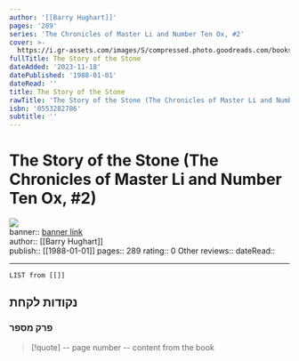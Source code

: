 ```yaml
---
author: '[[Barry Hughart]]'
pages: '289'
series: 'The Chronicles of Master Li and Number Ten Ox, #2'
cover: >-
  https://i.gr-assets.com/images/S/compressed.photo.goodreads.com/books/1507327958l/77207._SY475_.jpg
fullTitle: The Story of the Stone
dateAdded: '2023-11-18'
datePublished: '1988-01-01'
dateRead: ''
title: The Story of the Stone
rawTitle: 'The Story of the Stone (The Chronicles of Master Li and Number Ten Ox, #2)'
isbn: '0553282786'
subtitle: ''
---
```

# The Story of the Stone (The Chronicles of Master Li and Number Ten Ox, #2)

![](https:&#x2F;&#x2F;i.gr-assets.com&#x2F;images&#x2F;S&#x2F;compressed.photo.goodreads.com&#x2F;books&#x2F;1507327958l&#x2F;77207._SY475_.jpg)  
banner:: [banner link](https:&#x2F;&#x2F;i.gr-assets.com&#x2F;images&#x2F;S&#x2F;compressed.photo.goodreads.com&#x2F;books&#x2F;1507327958l&#x2F;77207._SY475_.jpg)  
author:: [[Barry Hughart]]  
publish:: [[1988-01-01]]
pages:: 289
rating:: 0 
Other reviews:: 
dateRead:: 

<hr  style="clear:both"/>



```dataview
LIST from [[]]
```

## נקודות לקחת 

### פרק מספר
> [!quote] -- page number -- 
>  content from the book




```